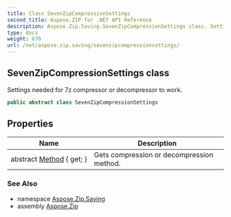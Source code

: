 ```yaml
---
title: Class SevenZipCompressionSettings
second_title: Aspose.ZIP for .NET API Reference
description: Aspose.Zip.Saving.SevenZipCompressionSettings class. Settings needed for 7z compressor or decompressor to work
type: docs
weight: 670
url: /net/aspose.zip.saving/sevenzipcompressionsettings/
---
```

## SevenZipCompressionSettings class

Settings needed for 7z compressor or decompressor to work.

```csharp
public abstract class SevenZipCompressionSettings
```

## Properties

| Name | Description |
| --- | --- |
| abstract [Method](../../aspose.zip.saving/sevenzipcompressionsettings/method/) { get; } | Gets compression or decompression method. |

### See Also

* namespace [Aspose.Zip.Saving](../../aspose.zip.saving/)
* assembly [Aspose.Zip](../../)


